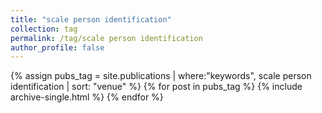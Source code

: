 ```yaml
---
title: "scale person identification"
collection: tag
permalink: /tag/scale person identification
author_profile: false
---
```

{% assign pubs_tag = site.publications | where:"keywords", scale person identification | sort: "venue" %}
{% for post in pubs_tag %}
  {% include archive-single.html %}
{% endfor %}
